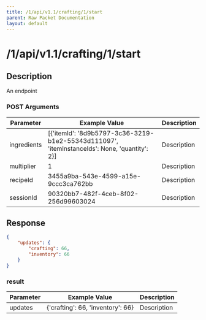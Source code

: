 ```yaml
---
title: /1/api/v1.1/crafting/1/start
parent: Raw Packet Documentation
layout: default
---
```


# /1/api/v1.1/crafting/1/start

## Description
An endpoint

### POST Arguments

| Parameter   | Example Value                                                                                | Description |
|-------------|----------------------------------------------------------------------------------------------|-------------|
| ingredients | [{'itemId': '8d9b5797-3c36-3219-b1e2-55343d111097', 'itemInstanceIds': None, 'quantity': 2}] | Description |
| multiplier  | 1                                                                                            | Description |
| recipeId    | 3455a9ba-543e-4599-a15e-9ccc3ca762bb                                                         | Description |
| sessionId   | 90320bb7-482f-4ceb-8f02-256d99603024                                                         | Description |


## Response
~~~json
{
    "updates": {
        "crafting": 66,
        "inventory": 66
    }
}
~~~

### result

| Parameter | Example Value                     | Description |
|-----------|-----------------------------------|-------------|
| updates   | {'crafting': 66, 'inventory': 66} | Description |
